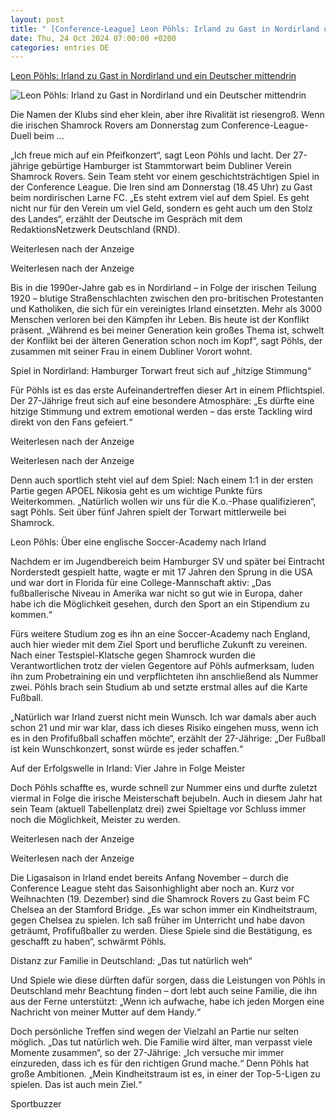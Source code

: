 ```yaml
---
layout: post
title: " [Conference-League] Leon Pöhls: Irland zu Gast in Nordirland und ein Deutscher mittendrin"
date: Thu, 24 Oct 2024 07:00:00 +0200
categories: entries DE
---
```

[Leon Pöhls: Irland zu Gast in Nordirland und ein Deutscher mittendrin](https://www.sportbuzzer.de/fussball/international/leon-poehls-irland-zu-gast-in-nordirland-und-ein-deutscher-mittendrin-DKSW6NLC6JHCLNJF73IKYYKNVM.html)

![Leon Pöhls: Irland zu Gast in Nordirland und ein Deutscher mittendrin](https://www.sportbuzzer.de/resizer/v2/YCACAXUYOFGNDNO65P3DAU63GY.jpg?auth=2e11519f5972f4837a35621714c9815266ec60e66e98ee3b86790a99b2588595&quality=70&width=1200&height=630&smart=true)

Die Namen der Klubs sind eher klein, aber ihre Rivalität ist riesengroß. Wenn die irischen Shamrock Rovers am Donnerstag zum Conference-League-Duell beim ...

„Ich freue mich auf ein Pfeifkonzert“, sagt Leon Pöhls und lacht. Der 27-jährige gebürtige Hamburger ist Stammtorwart beim Dubliner Verein Shamrock Rovers. Sein Team steht vor einem geschichtsträchtigen Spiel in der Conference League. Die Iren sind am Donnerstag (18.45 Uhr) zu Gast beim nordirischen Larne FC. „Es steht extrem viel auf dem Spiel. Es geht nicht nur für den Verein um viel Geld, sondern es geht auch um den Stolz des Landes“, erzählt der Deutsche im Gespräch mit dem RedaktionsNetzwerk Deutschland (RND).

Weiterlesen nach der Anzeige

Weiterlesen nach der Anzeige

Bis in die 1990er-Jahre gab es in Nordirland – in Folge der irischen Teilung 1920 – blutige Straßenschlachten zwischen den pro-britischen Protestanten und Katholiken, die sich für ein vereinigtes Irland einsetzten. Mehr als 3000 Menschen verloren bei den Kämpfen ihr Leben. Bis heute ist der Konflikt präsent. „Während es bei meiner Generation kein großes Thema ist, schwelt der Konflikt bei der älteren Generation schon noch im Kopf“, sagt Pöhls, der zusammen mit seiner Frau in einem Dubliner Vorort wohnt.

Spiel in Nordirland: Hamburger Torwart freut sich auf „hitzige Stimmung“

Für Pöhls ist es das erste Aufeinandertreffen dieser Art in einem Pflichtspiel. Der 27-Jährige freut sich auf eine besondere Atmosphäre: „Es dürfte eine hitzige Stimmung und extrem emotional werden – das erste Tackling wird direkt von den Fans gefeiert.“

Weiterlesen nach der Anzeige

Weiterlesen nach der Anzeige

Denn auch sportlich steht viel auf dem Spiel: Nach einem 1:1 in der ersten Partie gegen APOEL Nikosia geht es um wichtige Punkte fürs Weiterkommen. „Natürlich wollen wir uns für die K.o.-Phase qualifizieren“, sagt Pöhls. Seit über fünf Jahren spielt der Torwart mittlerweile bei Shamrock.

Leon Pöhls: Über eine englische Soccer-Academy nach Irland

Nachdem er im Jugendbereich beim Hamburger SV und später bei Eintracht Norderstedt gespielt hatte, wagte er mit 17 Jahren den Sprung in die USA und war dort in Florida für eine College-Mannschaft aktiv: „Das fußballerische Niveau in Amerika war nicht so gut wie in Europa, daher habe ich die Möglichkeit gesehen, durch den Sport an ein Stipendium zu kommen.“

Fürs weitere Studium zog es ihn an eine Soccer-Academy nach England, auch hier wieder mit dem Ziel Sport und berufliche Zukunft zu vereinen. Nach einer Testspiel-Klatsche gegen Shamrock wurden die Verantwortlichen trotz der vielen Gegentore auf Pöhls aufmerksam, luden ihn zum Probetraining ein und verpflichteten ihn anschließend als Nummer zwei. Pöhls brach sein Studium ab und setzte erstmal alles auf die Karte Fußball.

„Natürlich war Irland zuerst nicht mein Wunsch. Ich war damals aber auch schon 21 und mir war klar, dass ich dieses Risiko eingehen muss, wenn ich es in den Profifußball schaffen möchte“, erzählt der 27-Jährige: „Der Fußball ist kein Wunschkonzert, sonst würde es jeder schaffen.“

Auf der Erfolgswelle in Irland: Vier Jahre in Folge Meister

Doch Pöhls schaffte es, wurde schnell zur Nummer eins und durfte zuletzt viermal in Folge die irische Meisterschaft bejubeln. Auch in diesem Jahr hat sein Team (aktuell Tabellenplatz drei) zwei Spieltage vor Schluss immer noch die Möglichkeit, Meister zu werden.

Weiterlesen nach der Anzeige

Weiterlesen nach der Anzeige

Die Ligasaison in Irland endet bereits Anfang November – durch die Conference League steht das Saisonhighlight aber noch an. Kurz vor Weihnachten (19. Dezember) sind die Shamrock Rovers zu Gast beim FC Chelsea an der Stamford Bridge. „Es war schon immer ein Kindheitstraum, gegen Chelsea zu spielen. Ich saß früher im Unterricht und habe davon geträumt, Profifußballer zu werden. Diese Spiele sind die Bestätigung, es geschafft zu haben“, schwärmt Pöhls.

Distanz zur Familie in Deutschland: „Das tut natürlich weh“

Und Spiele wie diese dürften dafür sorgen, dass die Leistungen von Pöhls in Deutschland mehr Beachtung finden – dort lebt auch seine Familie, die ihn aus der Ferne unterstützt: „Wenn ich aufwache, habe ich jeden Morgen eine Nachricht von meiner Mutter auf dem Handy.“

Doch persönliche Treffen sind wegen der Vielzahl an Partie nur selten möglich. „Das tut natürlich weh. Die Familie wird älter, man verpasst viele Momente zusammen“, so der 27-Jährige: „Ich versuche mir immer einzureden, dass ich es für den richtigen Grund mache.“ Denn Pöhls hat große Ambitionen. „Mein Kindheitstraum ist es, in einer der Top-5-Ligen zu spielen. Das ist auch mein Ziel.“

Sportbuzzer

